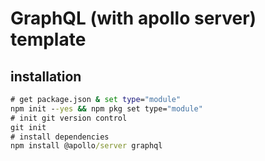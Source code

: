 # GraphQL (with apollo server) template

## installation

```cmd
# get package.json & set type="module"
npm init --yes && npm pkg set type="module"
# init git version control
git init
# install dependencies
npm install @apollo/server graphql
```
